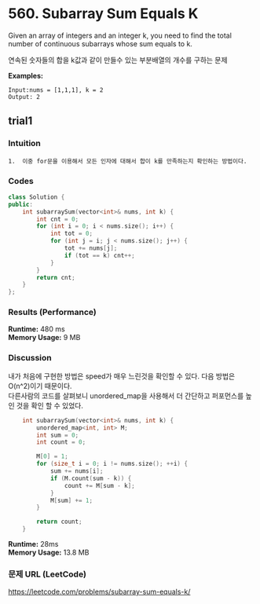 # 560. Subarray Sum Equals K
Given an array of integers and an integer k, you need to find the total number of continuous subarrays whose sum equals to k.  

연속된 숫자들의 합을 k값과 같이 만들수 있는 부분배열의 개수를 구하는 문제    

**Examples:**   
```
Input:nums = [1,1,1], k = 2  
Output: 2   
```

## trial1
### Intuition
```
1.  이중 for문을 이용해서 모든 인자에 대해서 합이 k를 만족하는지 확인하는 방법이다.  
```
### Codes  
```cpp
class Solution {
public:
	int subarraySum(vector<int>& nums, int k) {
		int cnt = 0;
		for (int i = 0; i < nums.size(); i++) {
			int tot = 0;
			for (int j = i; j < nums.size(); j++) {
				tot += nums[j];
				if (tot == k) cnt++;
			}
		}
		return cnt;
	}
};
```

### Results (Performance)  
**Runtime:** 480 ms  
**Memory Usage:** 9 MB  

### Discussion
내가 처음에 구현한 방법은 speed가 매우 느린것을 확인할 수 있다. 다음 방법은 O(n^2)이기 때문이다.  
다른사람의 코드를 살펴보니 unordered_map을 사용해서 더 간단하고 퍼포먼스를 높인 것을 확인 할 수 있었다.  

```cpp
	int subarraySum(vector<int>& nums, int k) {
		unordered_map<int, int> M;
		int sum = 0;
		int count = 0;

		M[0] = 1;
		for (size_t i = 0; i != nums.size(); ++i) {
			sum += nums[i];
			if (M.count(sum - k)) {
				count += M[sum - k];
			}
			M[sum] += 1;
		}

		return count;
	}
```
**Runtime:** 28ms  
**Memory Usage:** 13.8 MB  

### 문제 URL (LeetCode)  
https://leetcode.com/problems/subarray-sum-equals-k/
